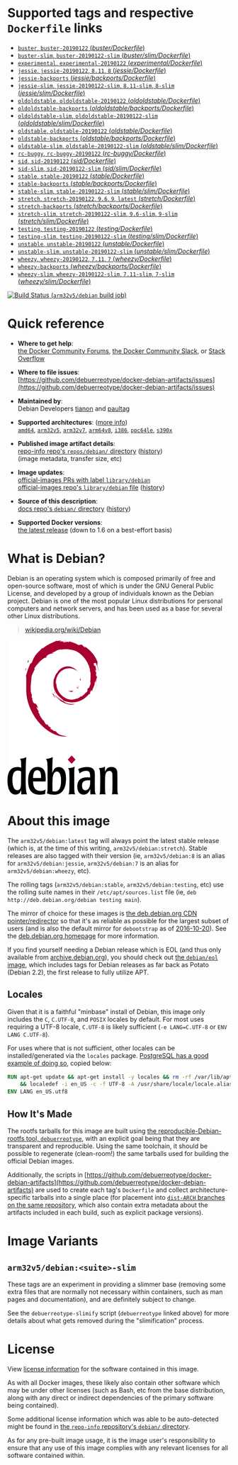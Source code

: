 <!--

********************************************************************************

WARNING:

    DO NOT EDIT "debian/README.md"

    IT IS AUTO-GENERATED

    (from the other files in "debian/" combined with a set of templates)

********************************************************************************

-->

# Supported tags and respective `Dockerfile` links

-	[`buster`, `buster-20190122` (*buster/Dockerfile*)](https://github.com/debuerreotype/docker-debian-artifacts/blob/dda7f403bf663a05d390fcc1689fc4a6f6f17333/buster/Dockerfile)
-	[`buster-slim`, `buster-20190122-slim` (*buster/slim/Dockerfile*)](https://github.com/debuerreotype/docker-debian-artifacts/blob/dda7f403bf663a05d390fcc1689fc4a6f6f17333/buster/slim/Dockerfile)
-	[`experimental`, `experimental-20190122` (*experimental/Dockerfile*)](https://github.com/debuerreotype/docker-debian-artifacts/blob/dda7f403bf663a05d390fcc1689fc4a6f6f17333/experimental/Dockerfile)
-	[`jessie`, `jessie-20190122`, `8.11`, `8` (*jessie/Dockerfile*)](https://github.com/debuerreotype/docker-debian-artifacts/blob/dda7f403bf663a05d390fcc1689fc4a6f6f17333/jessie/Dockerfile)
-	[`jessie-backports` (*jessie/backports/Dockerfile*)](https://github.com/debuerreotype/docker-debian-artifacts/blob/dda7f403bf663a05d390fcc1689fc4a6f6f17333/jessie/backports/Dockerfile)
-	[`jessie-slim`, `jessie-20190122-slim`, `8.11-slim`, `8-slim` (*jessie/slim/Dockerfile*)](https://github.com/debuerreotype/docker-debian-artifacts/blob/dda7f403bf663a05d390fcc1689fc4a6f6f17333/jessie/slim/Dockerfile)
-	[`oldoldstable`, `oldoldstable-20190122` (*oldoldstable/Dockerfile*)](https://github.com/debuerreotype/docker-debian-artifacts/blob/dda7f403bf663a05d390fcc1689fc4a6f6f17333/oldoldstable/Dockerfile)
-	[`oldoldstable-backports` (*oldoldstable/backports/Dockerfile*)](https://github.com/debuerreotype/docker-debian-artifacts/blob/dda7f403bf663a05d390fcc1689fc4a6f6f17333/oldoldstable/backports/Dockerfile)
-	[`oldoldstable-slim`, `oldoldstable-20190122-slim` (*oldoldstable/slim/Dockerfile*)](https://github.com/debuerreotype/docker-debian-artifacts/blob/dda7f403bf663a05d390fcc1689fc4a6f6f17333/oldoldstable/slim/Dockerfile)
-	[`oldstable`, `oldstable-20190122` (*oldstable/Dockerfile*)](https://github.com/debuerreotype/docker-debian-artifacts/blob/dda7f403bf663a05d390fcc1689fc4a6f6f17333/oldstable/Dockerfile)
-	[`oldstable-backports` (*oldstable/backports/Dockerfile*)](https://github.com/debuerreotype/docker-debian-artifacts/blob/dda7f403bf663a05d390fcc1689fc4a6f6f17333/oldstable/backports/Dockerfile)
-	[`oldstable-slim`, `oldstable-20190122-slim` (*oldstable/slim/Dockerfile*)](https://github.com/debuerreotype/docker-debian-artifacts/blob/dda7f403bf663a05d390fcc1689fc4a6f6f17333/oldstable/slim/Dockerfile)
-	[`rc-buggy`, `rc-buggy-20190122` (*rc-buggy/Dockerfile*)](https://github.com/debuerreotype/docker-debian-artifacts/blob/dda7f403bf663a05d390fcc1689fc4a6f6f17333/rc-buggy/Dockerfile)
-	[`sid`, `sid-20190122` (*sid/Dockerfile*)](https://github.com/debuerreotype/docker-debian-artifacts/blob/dda7f403bf663a05d390fcc1689fc4a6f6f17333/sid/Dockerfile)
-	[`sid-slim`, `sid-20190122-slim` (*sid/slim/Dockerfile*)](https://github.com/debuerreotype/docker-debian-artifacts/blob/dda7f403bf663a05d390fcc1689fc4a6f6f17333/sid/slim/Dockerfile)
-	[`stable`, `stable-20190122` (*stable/Dockerfile*)](https://github.com/debuerreotype/docker-debian-artifacts/blob/dda7f403bf663a05d390fcc1689fc4a6f6f17333/stable/Dockerfile)
-	[`stable-backports` (*stable/backports/Dockerfile*)](https://github.com/debuerreotype/docker-debian-artifacts/blob/dda7f403bf663a05d390fcc1689fc4a6f6f17333/stable/backports/Dockerfile)
-	[`stable-slim`, `stable-20190122-slim` (*stable/slim/Dockerfile*)](https://github.com/debuerreotype/docker-debian-artifacts/blob/dda7f403bf663a05d390fcc1689fc4a6f6f17333/stable/slim/Dockerfile)
-	[`stretch`, `stretch-20190122`, `9.6`, `9`, `latest` (*stretch/Dockerfile*)](https://github.com/debuerreotype/docker-debian-artifacts/blob/dda7f403bf663a05d390fcc1689fc4a6f6f17333/stretch/Dockerfile)
-	[`stretch-backports` (*stretch/backports/Dockerfile*)](https://github.com/debuerreotype/docker-debian-artifacts/blob/dda7f403bf663a05d390fcc1689fc4a6f6f17333/stretch/backports/Dockerfile)
-	[`stretch-slim`, `stretch-20190122-slim`, `9.6-slim`, `9-slim` (*stretch/slim/Dockerfile*)](https://github.com/debuerreotype/docker-debian-artifacts/blob/dda7f403bf663a05d390fcc1689fc4a6f6f17333/stretch/slim/Dockerfile)
-	[`testing`, `testing-20190122` (*testing/Dockerfile*)](https://github.com/debuerreotype/docker-debian-artifacts/blob/dda7f403bf663a05d390fcc1689fc4a6f6f17333/testing/Dockerfile)
-	[`testing-slim`, `testing-20190122-slim` (*testing/slim/Dockerfile*)](https://github.com/debuerreotype/docker-debian-artifacts/blob/dda7f403bf663a05d390fcc1689fc4a6f6f17333/testing/slim/Dockerfile)
-	[`unstable`, `unstable-20190122` (*unstable/Dockerfile*)](https://github.com/debuerreotype/docker-debian-artifacts/blob/dda7f403bf663a05d390fcc1689fc4a6f6f17333/unstable/Dockerfile)
-	[`unstable-slim`, `unstable-20190122-slim` (*unstable/slim/Dockerfile*)](https://github.com/debuerreotype/docker-debian-artifacts/blob/dda7f403bf663a05d390fcc1689fc4a6f6f17333/unstable/slim/Dockerfile)
-	[`wheezy`, `wheezy-20190122`, `7.11`, `7` (*wheezy/Dockerfile*)](https://github.com/debuerreotype/docker-debian-artifacts/blob/dda7f403bf663a05d390fcc1689fc4a6f6f17333/wheezy/Dockerfile)
-	[`wheezy-backports` (*wheezy/backports/Dockerfile*)](https://github.com/debuerreotype/docker-debian-artifacts/blob/dda7f403bf663a05d390fcc1689fc4a6f6f17333/wheezy/backports/Dockerfile)
-	[`wheezy-slim`, `wheezy-20190122-slim`, `7.11-slim`, `7-slim` (*wheezy/slim/Dockerfile*)](https://github.com/debuerreotype/docker-debian-artifacts/blob/dda7f403bf663a05d390fcc1689fc4a6f6f17333/wheezy/slim/Dockerfile)

[![Build Status](https://doi-janky.infosiftr.net/job/multiarch/job/arm32v5/job/debian/badge/icon) (`arm32v5/debian` build job)](https://doi-janky.infosiftr.net/job/multiarch/job/arm32v5/job/debian/)

# Quick reference

-	**Where to get help**:  
	[the Docker Community Forums](https://forums.docker.com/), [the Docker Community Slack](https://blog.docker.com/2016/11/introducing-docker-community-directory-docker-community-slack/), or [Stack Overflow](https://stackoverflow.com/search?tab=newest&q=docker)

-	**Where to file issues**:  
	[https://github.com/debuerreotype/docker-debian-artifacts/issues](https://github.com/debuerreotype/docker-debian-artifacts/issues)

-	**Maintained by**:  
	Debian Developers [tianon](https://qa.debian.org/developer.php?login=tianon) and [paultag](https://qa.debian.org/developer.php?login=paultag)

-	**Supported architectures**: ([more info](https://github.com/docker-library/official-images#architectures-other-than-amd64))  
	[`amd64`](https://hub.docker.com/r/amd64/debian/), [`arm32v5`](https://hub.docker.com/r/arm32v5/debian/), [`arm32v7`](https://hub.docker.com/r/arm32v7/debian/), [`arm64v8`](https://hub.docker.com/r/arm64v8/debian/), [`i386`](https://hub.docker.com/r/i386/debian/), [`ppc64le`](https://hub.docker.com/r/ppc64le/debian/), [`s390x`](https://hub.docker.com/r/s390x/debian/)

-	**Published image artifact details**:  
	[repo-info repo's `repos/debian/` directory](https://github.com/docker-library/repo-info/blob/master/repos/debian) ([history](https://github.com/docker-library/repo-info/commits/master/repos/debian))  
	(image metadata, transfer size, etc)

-	**Image updates**:  
	[official-images PRs with label `library/debian`](https://github.com/docker-library/official-images/pulls?q=label%3Alibrary%2Fdebian)  
	[official-images repo's `library/debian` file](https://github.com/docker-library/official-images/blob/master/library/debian) ([history](https://github.com/docker-library/official-images/commits/master/library/debian))

-	**Source of this description**:  
	[docs repo's `debian/` directory](https://github.com/docker-library/docs/tree/master/debian) ([history](https://github.com/docker-library/docs/commits/master/debian))

-	**Supported Docker versions**:  
	[the latest release](https://github.com/docker/docker-ce/releases/latest) (down to 1.6 on a best-effort basis)

# What is Debian?

Debian is an operating system which is composed primarily of free and open-source software, most of which is under the GNU General Public License, and developed by a group of individuals known as the Debian project. Debian is one of the most popular Linux distributions for personal computers and network servers, and has been used as a base for several other Linux distributions.

> [wikipedia.org/wiki/Debian](https://en.wikipedia.org/wiki/Debian)

![logo](https://raw.githubusercontent.com/docker-library/docs/b449be7df57e9ed9086bb5821bfb5d6cdc5d67a4/debian/logo.png)

# About this image

The `arm32v5/debian:latest` tag will always point the latest stable release (which is, at the time of this writing, `arm32v5/debian:stretch`). Stable releases are also tagged with their version (ie, `arm32v5/debian:8` is an alias for `arm32v5/debian:jessie`, `arm32v5/debian:7` is an alias for `arm32v5/debian:wheezy`, etc).

The rolling tags (`arm32v5/debian:stable`, `arm32v5/debian:testing`, etc) use the rolling suite names in their `/etc/apt/sources.list` file (ie, `deb http://deb.debian.org/debian testing main`).

The mirror of choice for these images is [the deb.debian.org CDN pointer/redirector](https://deb.debian.org) so that it's as reliable as possible for the largest subset of users (and is also the default mirror for `debootstrap` as of [2016-10-20](https://anonscm.debian.org/cgit/d-i/debootstrap.git/commit/?id=9e8bc60ad1ccf3a25ce7890526b70059f3e770de)). See the [deb.debian.org homepage](https://deb.debian.org) for more information.

If you find yourself needing a Debian release which is EOL (and thus only available from [archive.debian.org](http://archive.debian.org)), you should check out [the `debian/eol` image](https://hub.docker.com/r/debian/eol/), which includes tags for Debian releases as far back as Potato (Debian 2.2), the first release to fully utilize APT.

## Locales

Given that it is a faithful "minbase" install of Debian, this image only includes the `C`, `C.UTF-8`, and `POSIX` locales by default. For most uses requiring a UTF-8 locale, `C.UTF-8` is likely sufficient (`-e LANG=C.UTF-8` or `ENV LANG C.UTF-8`).

For uses where that is not sufficient, other locales can be installed/generated via the `locales` package. [PostgreSQL has a good example of doing so](https://github.com/docker-library/postgres/blob/69bc540ecfffecce72d49fa7e4a46680350037f9/9.6/Dockerfile#L21-L24), copied below:

```dockerfile
RUN apt-get update && apt-get install -y locales && rm -rf /var/lib/apt/lists/* \
	&& localedef -i en_US -c -f UTF-8 -A /usr/share/locale/locale.alias en_US.UTF-8
ENV LANG en_US.utf8
```

## How It's Made

The rootfs tarballs for this image are built using [the reproducible-Debian-rootfs tool, `debuerreotype`](https://github.com/debuerreotype/debuerreotype), with an explicit goal being that they are transparent and reproducible. Using the same toolchain, it should be possible to regenerate (clean-room!) the same tarballs used for building the official Debian images.

Additionally, the scripts in [https://github.com/debuerreotype/docker-debian-artifacts](https://github.com/debuerreotype/docker-debian-artifacts) are used to create each tag's `Dockerfile` and collect architecture-specific tarballs into a single place (for placement into [`dist-ARCH` branches on the same repository](https://github.com/debuerreotype/docker-debian-artifacts/branches), which also contain extra metadata about the artifacts included in each build, such as explicit package versions).

# Image Variants

## `arm32v5/debian:<suite>-slim`

These tags are an experiment in providing a slimmer base (removing some extra files that are normally not necessary within containers, such as man pages and documentation), and are definitely subject to change.

See the `debuerreotype-slimify` script (`debuerreotype` linked above) for more details about what gets removed during the "slimification" process.

# License

View [license information](https://www.debian.org/social_contract#guidelines) for the software contained in this image.

As with all Docker images, these likely also contain other software which may be under other licenses (such as Bash, etc from the base distribution, along with any direct or indirect dependencies of the primary software being contained).

Some additional license information which was able to be auto-detected might be found in [the `repo-info` repository's `debian/` directory](https://github.com/docker-library/repo-info/tree/master/repos/debian).

As for any pre-built image usage, it is the image user's responsibility to ensure that any use of this image complies with any relevant licenses for all software contained within.
